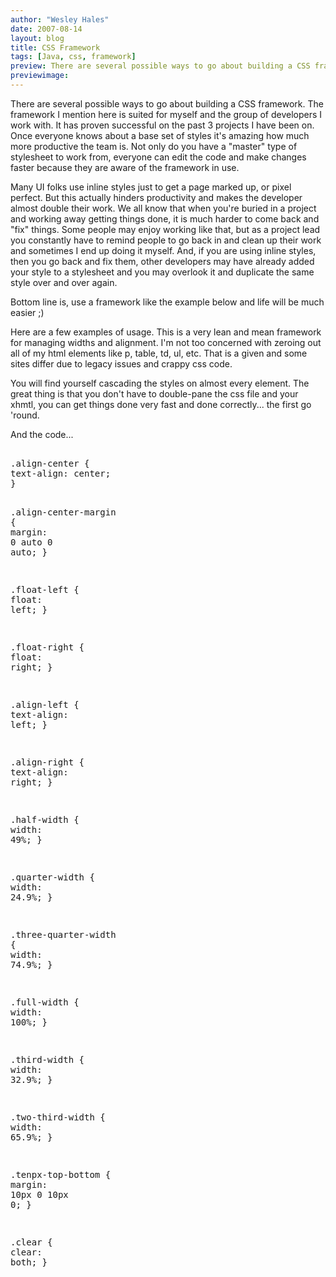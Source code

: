 ```yaml
---
author: "Wesley Hales"
date: 2007-08-14
layout: blog
title: CSS Framework
tags: [Java, css, framework]
preview: There are several possible ways to go about building a CSS framework. The framework I mention here is suited for myself and the group...
previewimage:
---
```


<p>There are several possible ways to go about building a CSS framework. The framework I mention here is suited for myself and the group of developers I work with. It has proven successful on the past 3 projects I have been on. 
Once everyone knows about a base set of styles it's amazing how much more productive the team is. Not only do you have a "master" type of stylesheet to work from, everyone can edit the code and make changes faster because they are aware of the framework in use.</p> 

<p>Many UI folks use inline styles just to get a page marked up, or pixel perfect. But this actually hinders productivity and makes the developer almost double their work. We all know that when you're buried in a project and working away getting things done, it is much harder to come back and "fix" things. Some people may enjoy working like that, but as a project lead you constantly have to remind people to go back in and clean up their work and sometimes I end up doing it myself. And, if you are using inline styles, then you go back and fix them, other developers may have already added your style to a stylesheet and you may overlook it and duplicate the same style over and over again.</p> 

<p>Bottom line is, use a framework like the example below and life will be much easier ;)<p> 

<p>Here are a few examples of usage. This is a very lean and mean framework for managing widths and alignment. I'm not too concerned with zeroing out all of my html elements like p, table, td, ul, etc. That is a given and some sites differ due to legacy issues and crappy css code. 
<img src="/images/jroller/css-framework.jpg" alt=""/></p> 

<p>You will find yourself cascading the styles on almost every element. The great thing is that you don't have to double-pane the css file and your xhmtl, you can get things done very fast and done correctly... the first go 'round. </p> 

<p>And the code...</p> 
<pre> 
<span class="s0">.</span><span class="s1">align-center </span><span class="s0">{ 
</span><span class="s2">text-align</span><span class="s0">: </span><span class="s1">center</span><span 
class="s0">; 
} 

.</span><span class="s1">align-center-margin </span><span class="s0">{ 
</span><span class="s2">margin</span><span class="s0">: </span><span class="s3">0 </span><span 
class="s4">auto </span><span class="s3">0 </span><span class="s4">auto</span><span class="s0">; 
} 

.</span><span class="s1">float-left </span><span class="s0">{ 
</span><span class="s2">float</span><span class="s0">: </span><span class="s2">left</span><span 
class="s0">; 
} 

.</span><span class="s1">float-right </span><span class="s0">{ 
</span><span class="s2">float</span><span class="s0">: </span><span class="s2">right</span><span 
class="s0">; 
} 

.</span><span class="s1">align-left </span><span class="s0">{ 
</span><span class="s2">text-align</span><span class="s0">: </span><span class="s2">left</span><span 
class="s0">; 
} 

.</span><span class="s1">align-right </span><span class="s0">{ 
</span><span class="s2">text-align</span><span class="s0">: </span><span class="s2">right</span><span 
class="s0">; 
} 

.</span><span class="s1">half-width </span><span class="s0">{ 
</span><span class="s2">width</span><span class="s0">: </span><span class="s3">49</span><span 
class="s0">%; 
} 

.</span><span class="s1">quarter-width </span><span class="s0">{ 
</span><span class="s2">width</span><span class="s0">: </span><span class="s3">24.9</span><span 
class="s0">%; 
} 

.</span><span class="s1">three-quarter-width </span><span class="s0">{ 
</span><span class="s2">width</span><span class="s0">: </span><span class="s3">74.9</span><span 
class="s0">%; 
} 

.</span><span class="s1">full-width </span><span class="s0">{ 
</span><span class="s2">width</span><span class="s0">: </span><span class="s3">100</span><span 
class="s0">%; 
} 

.</span><span class="s1">third-width </span><span class="s0">{ 
</span><span class="s2">width</span><span class="s0">: </span><span class="s3">32.9</span><span 
class="s0">%; 
} 

.</span><span class="s1">two-third-width </span><span class="s0">{ 
</span><span class="s2">width</span><span class="s0">: </span><span class="s3">65.9</span><span 
class="s0">%; 
} 

.</span><span class="s1">tenpx-top-bottom </span><span class="s0">{ 
</span><span class="s2">margin</span><span class="s0">: </span><span class="s3">10</span><span 
class="s4">px </span><span class="s3">0 10</span><span class="s4">px </span><span class="s3">0</span><span 
class="s0">; 
} 

.</span><span class="s2">clear </span><span class="s0">{ 
</span><span class="s2">clear</span><span class="s0">: </span><span class="s4">both</span><span 
class="s0">; 
}</span></pre>
